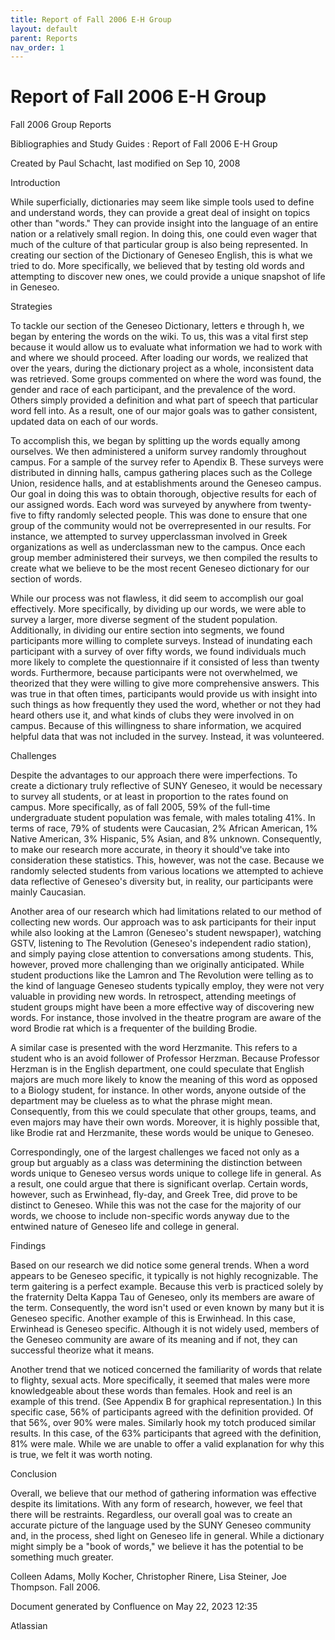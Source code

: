 ```yaml
---
title: Report of Fall 2006 E-H Group
layout: default
parent: Reports
nav_order: 1
---
```


# Report of Fall 2006 E-H Group

Fall 2006 Group Reports

Bibliographies and Study Guides : Report of Fall 2006 E-H Group

Created by  Paul Schacht, last modified on Sep 10, 2008

Introduction

While superficially, dictionaries may seem like simple tools used to define and understand words, they can provide a great deal of insight on topics other than &quot;words.&quot;  They can provide insight into the language of an entire nation or a relatively small region.  In doing this, one could even wager that much of the culture of that particular group is also being represented.  In creating our section of the Dictionary of Geneseo English, this is what we tried to do.  More specifically, we believed that by testing old words and attempting to discover new ones, we could provide a unique snapshot of life in Geneseo.

Strategies

To tackle our section of the Geneseo Dictionary, letters e through h, we began by entering the words on the wiki.  To us, this was a vital first step because it would allow us to evaluate what information we had to work with and where we should proceed.  After loading our words, we realized that over the years, during the dictionary project as a whole, inconsistent data was retrieved.  Some groups commented on where the word was found, the gender and race of each participant, and the prevalence of the word.  Others simply provided a definition and what part of speech that particular word fell into.  As a result, one of our major goals was to gather consistent, updated data on each of our words.

To accomplish this, we began by splitting up the words equally among ourselves.  We then administered a uniform survey randomly throughout campus.  For a sample of the survey refer to Apendix B.  These surveys were distributed in dinning halls, campus gathering places such as the College Union, residence halls, and at establishments around the Geneseo campus.  Our goal in doing this was to obtain thorough, objective results for each of our assigned words.  Each word was surveyed by anywhere from twenty-five to fifty randomly selected people.  This was done to ensure that one group of the community would not be overrepresented in our results.  For instance, we attempted to survey upperclassman involved in Greek organizations as well as underclassman new to the campus.  Once each group member administered their surveys, we then compiled the results to create what we believe to be the most recent Geneseo dictionary for our section of words.

While our process was not flawless, it did seem to accomplish our goal effectively.  More specifically, by dividing up our words, we were able to survey a larger, more diverse segment of the student population.  Additionally, in dividing our entire section into segments, we found participants more willing to complete surveys.  Instead of inundating each participant with a survey of over fifty words, we found individuals much more likely to complete the questionnaire if it consisted of less than twenty words.  Furthermore, because participants were not overwhelmed, we theorized that they were willing to give more comprehensive answers.  This was true in that often times, participants would provide us with insight into such things as how frequently they used the word, whether or not they had heard others use it, and what kinds of clubs they were involved in on campus.  Because of this willingness to share information, we acquired helpful data that was not included in the survey.  Instead, it was volunteered.

Challenges

Despite the advantages to our approach there were imperfections.  To create a dictionary truly reflective of SUNY Geneseo, it would be necessary to survey all students, or at least in proportion to the rates found on campus.  More specifically, as of fall 2005, 59% of the full-time undergraduate student population was female, with males totaling 41%.  In terms of race, 79% of students were Caucasian, 2% African American, 1% Native American, 3% Hispanic, 5% Asian, and 8% unknown.  Consequently, to make our research more accurate, in theory it should've take into consideration these statistics.  This, however, was not the case.  Because we randomly selected students from various locations we attempted to achieve data reflective of Geneseo's diversity but, in reality, our participants were mainly Caucasian.

Another area of our research which had limitations related to our method of collecting new words.  Our approach was to ask participants for their input while also looking at the Lamron (Geneseo's student newspaper), watching GSTV, listening to The Revolution (Geneseo's independent radio station), and simply paying close attention to conversations among students.  This, however, proved more challenging than we originally anticipated.  While student productions like the Lamron and The Revolution were telling as to the kind of language Geneseo students typically employ, they were not very valuable in providing new words.  In retrospect, attending meetings of student groups might have been a more effective way of discovering new words.  For instance, those involved in the theatre program are aware of the word Brodie rat which is a frequenter of the building Brodie.

A similar case is presented with the word Herzmanite.  This refers to a student who is an avoid follower of Professor Herzman.  Because Professor Herzman is in the English department, one could speculate that English majors are much more likely to know the meaning of this word as opposed to a Biology student, for instance. In other words, anyone outside of the department may be clueless as to what the phrase might mean.  Consequently, from this we could speculate that other groups, teams, and even majors may have their own words.  Moreover, it is highly possible that, like Brodie rat and Herzmanite, these words would be unique to Geneseo.

Correspondingly, one of the largest challenges we faced not only as a group but arguably as a class was determining the distinction between words unique to Geneseo versus words unique to college life in general.  As a result, one could argue that there is significant overlap.  Certain words, however, such as Erwinhead, fly-day, and Greek Tree, did prove to be distinct to Geneseo.  While this was not the case for the majority of our words, we choose to include non-specific words anyway due to the entwined nature of Geneseo life and college in general.

Findings

Based on our research we did notice some general trends.  When a word appears to be Geneseo specific, it typically is not highly recognizable.  The term gaitering is a perfect example.  Because this verb is practiced solely by the fraternity Delta Kappa Tau of Geneseo, only its members are aware of the term.  Consequently, the word isn't used or even known by many but it is Geneseo specific.  Another example of this is Erwinhead.  In this case, Erwinhead is Geneseo specific.  Although it is not widely used, members of the Geneseo community are aware of its meaning and if not, they can successful theorize what it means.

Another trend that we noticed concerned the familiarity of words that relate to flighty, sexual acts.  More specifically, it seemed that males were more knowledgeable about these words than females.  Hook and reel is an example of this trend.  (See Appendix B for graphical representation.)  In this specific case, 56% of participants agreed with the definition provided.  Of that 56%, over 90% were males.  Similarly hook my totch produced similar results.  In this case, of the 63% participants that agreed with the definition, 81% were male.  While we are unable to offer a valid explanation for why this is true, we felt it was worth noting.

Conclusion

Overall, we believe that our method of gathering information was effective despite its limitations.  With any form of research, however, we feel that there will be restraints.  Regardless, our overall goal was to create an accurate picture of the language used by the SUNY Geneseo community and, in the process, shed light on Geneseo life in general.  While a dictionary might simply be a &quot;book of words,&quot; we believe it has the potential to be something much greater.

Colleen Adams, Molly Kocher, Christopher Rinere, Lisa Steiner, Joe Thompson. Fall 2006.

Document generated by Confluence on May 22, 2023 12:35

Atlassian
